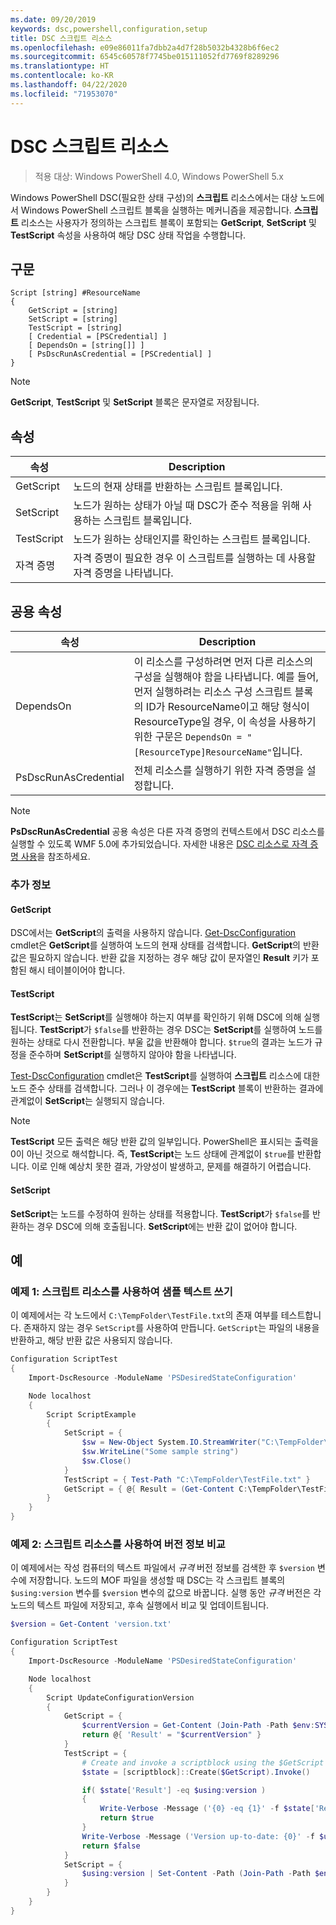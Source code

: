 ```yaml
---
ms.date: 09/20/2019
keywords: dsc,powershell,configuration,setup
title: DSC 스크립트 리소스
ms.openlocfilehash: e09e86011fa7dbb2a4d7f28b5032b4328b6f6ec2
ms.sourcegitcommit: 6545c60578f7745be015111052fd7769f8289296
ms.translationtype: HT
ms.contentlocale: ko-KR
ms.lasthandoff: 04/22/2020
ms.locfileid: "71953070"
---
```

# <a name="dsc-script-resource"></a>DSC 스크립트 리소스

> 적용 대상: Windows PowerShell 4.0, Windows PowerShell 5.x

Windows PowerShell DSC(필요한 상태 구성)의 **스크립트** 리소스에서는 대상 노드에서 Windows PowerShell 스크립트 블록을 실행하는 메커니즘을 제공합니다. **스크립트** 리소스는 사용자가 정의하는 스크립트 블록이 포함되는 **GetScript**, **SetScript** 및 **TestScript** 속성을 사용하여 해당 DSC 상태 작업을 수행합니다.

## <a name="syntax"></a>구문

```Syntax
Script [string] #ResourceName
{
    GetScript = [string]
    SetScript = [string]
    TestScript = [string]
    [ Credential = [PSCredential] ]
    [ DependsOn = [string[]] ]
    [ PsDscRunAsCredential = [PSCredential] ]
}
```

> [!NOTE]
> **GetScript**, **TestScript** 및 **SetScript** 블록은 문자열로 저장됩니다.

## <a name="properties"></a>속성

|속성 |Description |
|---|---|
|GetScript |노드의 현재 상태를 반환하는 스크립트 블록입니다. |
|SetScript |노드가 원하는 상태가 아닐 때 DSC가 준수 적용을 위해 사용하는 스크립트 블록입니다. |
|TestScript |노드가 원하는 상태인지를 확인하는 스크립트 블록입니다. |
|자격 증명 |자격 증명이 필요한 경우 이 스크립트를 실행하는 데 사용할 자격 증명을 나타냅니다. |

## <a name="common-properties"></a>공용 속성

|속성 |Description |
|---|---|
|DependsOn |이 리소스를 구성하려면 먼저 다른 리소스의 구성을 실행해야 함을 나타냅니다. 예를 들어, 먼저 실행하려는 리소스 구성 스크립트 블록의 ID가 ResourceName이고 해당 형식이 ResourceType일 경우, 이 속성을 사용하기 위한 구문은 `DependsOn = "[ResourceType]ResourceName"`입니다. |
|PsDscRunAsCredential |전체 리소스를 실행하기 위한 자격 증명을 설정합니다. |

> [!NOTE]
> **PsDscRunAsCredential** 공용 속성은 다른 자격 증명의 컨텍스트에서 DSC 리소스를 실행할 수 있도록 WMF 5.0에 추가되었습니다. 자세한 내용은 [ DSC 리소스로 자격 증명 사용](../../../configurations/runasuser.md)을 참조하세요.

### <a name="additional-information"></a>추가 정보

#### <a name="getscript"></a>GetScript

DSC에서는 **GetScript**의 출력을 사용하지 않습니다. [Get-DscConfiguration](/powershell/module/PSDesiredStateConfiguration/Get-DscConfiguration) cmdlet은 **GetScript**를 실행하여 노드의 현재 상태를 검색합니다. **GetScript**의 반환 값은 필요하지 않습니다. 반환 값을 지정하는 경우 해당 값이 문자열인 **Result** 키가 포함된 해시 테이블이어야 합니다.

#### <a name="testscript"></a>TestScript

**TestScript**는 **SetScript**를 실행해야 하는지 여부를 확인하기 위해 DSC에 의해 실행됩니다. **TestScript**가 `$false`를 반환하는 경우 DSC는 **SetScript**를 실행하여 노드를 원하는 상태로 다시 전환합니다. 부울 값을 반환해야 합니다. `$true`의 결과는 노드가 규정을 준수하며 **SetScript**를 실행하지 않아야 함을 나타냅니다.

[Test-DscConfiguration](/powershell/module/PSDesiredStateConfiguration/Test-DscConfiguration) cmdlet은 **TestScript**를 실행하여 **스크립트** 리소스에 대한 노드 준수 상태를 검색합니다.
그러나 이 경우에는 **TestScript** 블록이 반환하는 결과에 관계없이 **SetScript**는 실행되지 않습니다.

> [!NOTE]
> **TestScript** 모든 출력은 해당 반환 값의 일부입니다. PowerShell은 표시되는 출력을 0이 아닌 것으로 해석합니다. 즉, **TestScript**는 노드 상태에 관계없이 `$true`를 반환합니다. 이로 인해 예상치 못한 결과, 가양성이 발생하고, 문제를 해결하기 어렵습니다.

#### <a name="setscript"></a>SetScript

**SetScript**는 노드를 수정하여 원하는 상태를 적용합니다. **TestScript**가 `$false`를 반환하는 경우 DSC에 의해 호출됩니다. **SetScript**에는 반환 값이 없어야 합니다.

## <a name="examples"></a>예

### <a name="example-1-write-sample-text-using-a-script-resource"></a>예제 1: 스크립트 리소스를 사용하여 샘플 텍스트 쓰기

이 예제에서는 각 노드에서 `C:\TempFolder\TestFile.txt`의 존재 여부를 테스트합니다. 존재하지 않는 경우 `SetScript`를 사용하여 만듭니다. `GetScript`는 파일의 내용을 반환하고, 해당 반환 값은 사용되지 않습니다.

```powershell
Configuration ScriptTest
{
    Import-DscResource -ModuleName 'PSDesiredStateConfiguration'

    Node localhost
    {
        Script ScriptExample
        {
            SetScript = {
                $sw = New-Object System.IO.StreamWriter("C:\TempFolder\TestFile.txt")
                $sw.WriteLine("Some sample string")
                $sw.Close()
            }
            TestScript = { Test-Path "C:\TempFolder\TestFile.txt" }
            GetScript = { @{ Result = (Get-Content C:\TempFolder\TestFile.txt) } }
        }
    }
}
```

### <a name="example-2-compare-version-information-using-a-script-resource"></a>예제 2: 스크립트 리소스를 사용하여 버전 정보 비교

이 예제에서는 작성 컴퓨터의 텍스트 파일에서 *규격* 버전 정보를 검색한 후 `$version` 변수에 저장합니다. 노드의 MOF 파일을 생성할 때 DSC는 각 스크립트 블록의 `$using:version` 변수를 `$version` 변수의 값으로 바꿉니다.
실행 동안 *규격* 버전은 각 노드의 텍스트 파일에 저장되고, 후속 실행에서 비교 및 업데이트됩니다.

```powershell
$version = Get-Content 'version.txt'

Configuration ScriptTest
{
    Import-DscResource -ModuleName 'PSDesiredStateConfiguration'

    Node localhost
    {
        Script UpdateConfigurationVersion
        {
            GetScript = {
                $currentVersion = Get-Content (Join-Path -Path $env:SYSTEMDRIVE -ChildPath 'version.txt')
                return @{ 'Result' = "$currentVersion" }
            }
            TestScript = {
                # Create and invoke a scriptblock using the $GetScript automatic variable, which contains a string representation of the GetScript.
                $state = [scriptblock]::Create($GetScript).Invoke()

                if( $state['Result'] -eq $using:version )
                {
                    Write-Verbose -Message ('{0} -eq {1}' -f $state['Result'],$using:version)
                    return $true
                }
                Write-Verbose -Message ('Version up-to-date: {0}' -f $using:version)
                return $false
            }
            SetScript = {
                $using:version | Set-Content -Path (Join-Path -Path $env:SYSTEMDRIVE -ChildPath 'version.txt')
            }
        }
    }
}
```